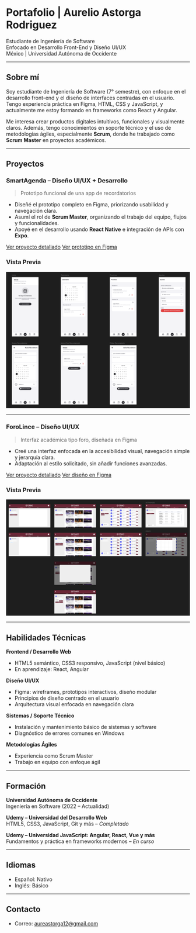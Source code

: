 # Portafolio | Aurelio Astorga Rodriguez
Estudiante de Ingeniería de Software  
Enfocado en Desarrollo Front-End y Diseño UI/UX  
México | Universidad Autónoma de Occidente

---

## Sobre mí

Soy estudiante de Ingeniería de Software (7° semestre), con enfoque en el desarrollo front-end y el diseño de interfaces centradas en el usuario. Tengo experiencia práctica en Figma, HTML, CSS y JavaScript, y actualmente me estoy formando en frameworks como React y Angular.

Me interesa crear productos digitales intuitivos, funcionales y visualmente claros. Además, tengo conocimientos en soporte técnico y el uso de metodologías ágiles, especialmente **Scrum**, donde he trabajado como **Scrum Master** en proyectos académicos.

---

## Proyectos

### SmartAgenda – Diseño UI/UX + Desarrollo
> Prototipo funcional de una app de recordatorios

- Diseñé el prototipo completo en Figma, priorizando usabilidad y navegación clara.
- Asumí el rol de **Scrum Master**, organizando el trabajo del equipo, flujos y funcionalidades.
- Apoyé en el desarrollo usando **React Native** e integración de APIs con **Expo**.

[Ver proyecto detallado](./smartagenda/)
[Ver prototipo en Figma](https://www.figma.com/design/7ktaxUxNghY21Nnnf6xgNa/SmartAgenda?m=auto&t=JrgXVk75v9MmxhXI-6)

### Vista Previa
![SmartAgenda Preview](./assets/smartagenda-preview)

---

### ForoLince – Diseño UI/UX
> Interfaz académica tipo foro, diseñada en Figma

- Creé una interfaz enfocada en la accesibilidad visual, navegación simple y jerarquía clara.
- Adaptación al estilo solicitado, sin añadir funciones avanzadas.

[Ver proyecto detallado](./forolince/)
[Ver diseño en Figma](https://www.figma.com/design/kwQtlyLQSHZK9XBSZuesDy/Foro-Lince?m=auto&t=JrgXVk75v9MmxhXI-6)

### Vista Previa
![Forolince Preview](./assets/forolince-preview)

---

## Habilidades Técnicas

**Frontend / Desarrollo Web**  
- HTML5 semántico, CSS3 responsivo, JavaScript (nivel básico)  
- En aprendizaje: React, Angular  

**Diseño UI/UX**  
- Figma: wireframes, prototipos interactivos, diseño modular  
- Principios de diseño centrado en el usuario  
- Arquitectura visual enfocada en navegación clara  

**Sistemas / Soporte Técnico**  
- Instalación y mantenimiento básico de sistemas y software  
- Diagnóstico de errores comunes en Windows  

**Metodologías Ágiles**  
- Experiencia como Scrum Master  
- Trabajo en equipo con enfoque ágil  

---

## Formación

**Universidad Autónoma de Occidente**  
Ingeniería en Software (2022 – Actualidad)

**Udemy – Universidad del Desarrollo Web**  
HTML5, CSS3, JavaScript, Git y más – _Completado_

**Udemy – Universidad JavaScript: Angular, React, Vue y más**  
Fundamentos y práctica en frameworks modernos – _En curso_

---

## Idiomas

- Español: Nativo  
- Inglés: Básico

---

## Contacto

- Correo: aureastorga12@gmail.com
